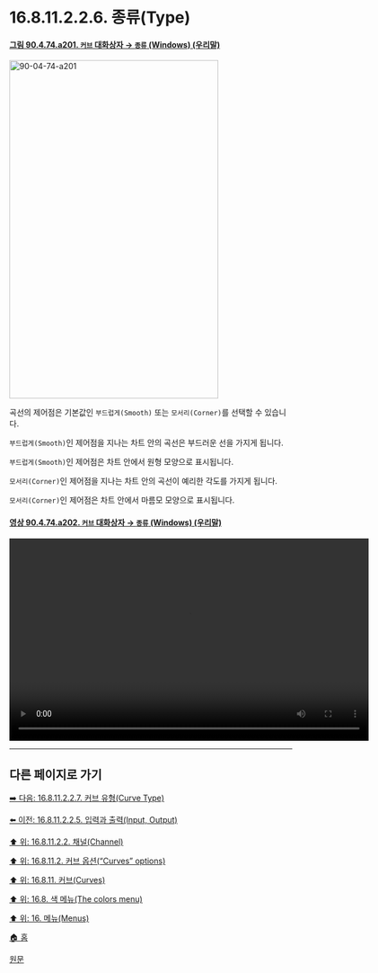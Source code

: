 # 16.8.11.2.2.6. 종류(Type)

<a id="90-04-74-a201"></a>

#### [그림 90.4.74.a201. `커브` 대화상자 → `종류` (Windows) (우리말)](./90-04-0074-curves.md#90-04-74-a201)
<img width="372" height="602" alt="90-04-74-a201" src="https://github.com/user-attachments/assets/a5b449ce-d6e0-4556-9c94-c95b3b280b48" />

곡선의 제어점은 기본값인 `부드럽게(Smooth)` 또는 `모서리(Corner)`를 선택할 수 있습니다.

`부드럽게(Smooth)`인 제어점을 지나는 차트 안의 곡선은 부드러운 선을 가지게 됩니다.

`부드럽게(Smooth)`인 제어점은 차트 안에서 원형 모양으로 표시됩니다.

`모서리(Corner)`인 제어점을 지나는 차트 안의 곡선이 예리한 각도를 가지게 됩니다.

`모서리(Corner)`인 제어점은 차트 안에서 마름모 모양으로 표시됩니다.

<a id="90-04-74-a202"></a>

#### [영상 90.4.74.a202. `커브` 대화상자 → `종류` (Windows) (우리말)](./90-04-0074-curves.md#90-04-74-a202)
<video controls="controls" width="640" height="360" src="https://github.com/user-attachments/assets/26b163fb-7592-4fad-a1d8-f89850048faf"></video>

***

## 다른 페이지로 가기

[➡️ 다음: 16.8.11.2.2.7. 커브 유형(Curve Type)](./16-08-11-02-02-07-curve_type.md)

[⬅️ 이전: 16.8.11.2.2.5. 입력과 출력(Input, Output)](./16-08-11-02-02-05-input_n_output.md)

[⬆️ 위: 16.8.11.2.2. 채널(Channel)](./16-08-11-02-02-00-channel.md)

[⬆️ 위: 16.8.11.2. 커브 옵션(“Curves” options)](./16-08-11-02-00-curves_options.md)

[⬆️ 위: 16.8.11. 커브(Curves)](./16-08-11-00-curves.md)

[⬆️ 위: 16.8. 색 메뉴(The colors menu)](./16-08-00-the-colors-menu.md)

[⬆️ 위: 16. 메뉴(Menus)](./16-00-menus.md)

[🏠 홈](./00-home.md)

[원문](https://docs.gimp.org/2.10/ko/gimp-tool-curves.html#idm31318)